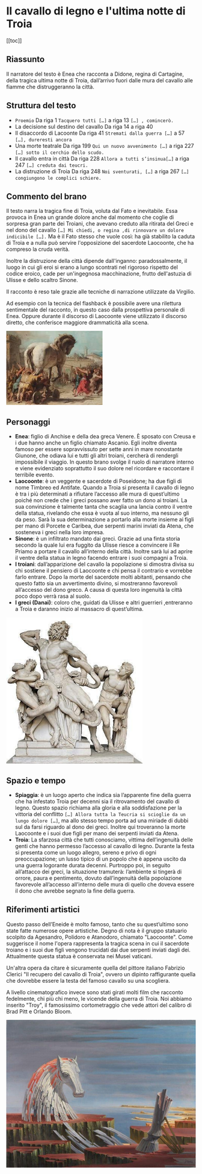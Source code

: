 # Il cavallo di legno e l'ultima notte di Troia

[[toc]]

## Riassunto

Il narratore del testo è Enea che racconta a Didone, regina di Cartagine, della tragica ultima notte di Troia, dall’arrivo fuori dalle mura del cavallo alle fiamme che distruggeranno la città. 

## Struttura del testo 
- `Proemio`
  Da riga 1 `Tacquero tutti […]` a riga 13 `[…] , comincerò.`
- La decisione sul destino del cavallo
  Da riga 14 a riga 40
- Il disaccordo di Lacoonte
  Da riga 41 `Stremati dalla guerra […]` a 57 `[…], dureresti ancora`
- Una morte teatrale
  Da riga 199 `Qui un nuovo avvenimento […]` a riga 227 `[…] sotto il cerchio dello scudo.`
- Il cavallo entra in città
  Da riga 228 `Allora a tutti s’insinua[…]` a riga 247 `[…] creduta dai teucri.`
- La distruzione di Troia
  Da riga 248 `Noi sventurati, […]` a riga 267 `[…] congiungono le complici schiere.` 

## Commento del brano
 
Il testo narra la tragica fine di Troia, voluta dal Fato e inevitabile. Essa provoca in Enea un grande dolore anche dal momento che coglie di sorpresa gran parte dei Troiani, che avevano creduto alla ritirata del Greci e nel dono del cavallo `[…] Mi chiedi, o regina ,di rinnovare un dolore indicibile […].` Ma è il Fato stesso che vuole così: ha già stabilito la caduta di Troia e a nulla può servire l'opposizione del sacerdote Laocoonte, che ha compreso la cruda verità.

Inoltre la distruzione della città dipende dall'inganno: paradossalmente, il luogo in cui gli eroi si erano a lungo scontrati nel rigoroso rispetto del codice eroico, cade per un'ingegnosa macchinazione, frutto dell'astuzia di Ulisse e dello scaltro Sinone.

Il racconto è reso tale grazie alle tecniche di narrazione utilizzate da Virgilio.

Ad esempio con la tecnica del flashback è possibile avere una rilettura sentimentale del racconto, in questo caso dalla prospettiva personale di Enea. Oppure durante il discorso di Laocoonte viene utilizzato il discorso diretto, che conferisce maggiore drammaticità alla scena.

![](../img/epica/cavallo/1.png)

## Personaggi

- **Enea**: figlio di Anchise e della dea greca Venere. È sposato con Creusa e i due hanno anche un figlio chiamato Ascanio. Egli inoltre diventa famoso per essere sopravvissuto per sette anni in mare nonostante Giunone, che odiava lui e tutti gli altri troiani, cercherà di rendergli impossibile il viaggio. In questo brano svolge il ruolo di narratore interno e viene evidenziato soprattutto il suo dolore nel ricordare e raccontare il terribile evento. 
- **Laocoonte**: è un veggente e sacerdote di Poseidone; ha due figli di nome Timbreo ed Antifate. Quando a Troia si presenta il cavallo di legno è tra i più determinati a rifiutare l’accesso alle mura di quest’ultimo poiché non crede che i greci possano aver fatto un dono ai troiani. La sua convinzione è talmente tanta che scaglia una lancia contro il ventre della statua, rivelando che essa è vuota al suo interno, ma nessuno gli da peso. Sarà la sua determinazione a portarlo alla morte insieme ai figli per mano di Porcete e Caribea, due serpenti marini inviati da Atena, che sosteneva i greci nella loro impresa.
- **Sinone**: è un infiltrato mandato dai greci. Grazie ad una finta storia secondo la quale lui era fuggito da Ulisse riesce a convincere il Re Priamo a portare il cavallo all’interno della città. Inoltre sarà lui ad aprire il ventre della statua in legno facendo entrare i suoi compagni a Troia.
- **I troiani**: dall’apparizione del cavallo la popolazione si dimostra divisa su chi sostiene il pensiero di Laocoonte e chi pensa il contrario e vorrebbe farlo entrare. Dopo la morte del sacerdote molti abitanti, pensando che questo fatto sia un avvertimento divino, si mostreranno favorevoli all’accesso del dono greco. A causa di questa loro ingenuità la città poco dopo verrà rasa al suolo. 
- **I greci (Danai)**: coloro che, guidati da Ulisse e altri guerrieri ,entreranno a Troia e daranno inizio al massacro di quest’ultima.

![](../img/epica/cavallo/2.png)

## Spazio e tempo

- **Spiaggia**: è un luogo aperto che indica sia l’apparente fine della guerra che ha infestato Troia per decenni sia il ritrovamento del cavallo di legno. Questo spazio richiama alla gloria e alla soddisfazione per la vittoria del conflitto `[…] Allora tutta la Teucria si scioglie da un lungo dolore […]`, ma allo stesso tempo porta ad una miriade di dubbi sul da farsi riguardo al dono dei greci. Inoltre qui troveranno la morte  Laocoonte e i suoi due figli per mano dei serpenti inviati da Atena.
- **Troia**: La sfarzosa città che tutti conosciamo, vittima dell’ingenuità delle genti che hanno permesso l’accesso al cavallo di legno. Durante la festa si presenta come un luogo allegro, sereno e privo di ogni preoccupazione; un lusso tipico di un popolo che è appena uscito da una guerra logorante durata decenni. Purtroppo poi, in seguito all’attacco dei greci, la situazione tramuterà: l’ambiente si tingerà di orrore, paura e pentimento, dovuto dall’ingenuità della popolazione favorevole all’accesso all’interno delle mura di quello che doveva essere il dono che avrebbe segnato la fine della guerra.

## Riferimenti artistici

Questo passo dell’Eneide è molto famoso, tanto che su quest’ultimo sono state fatte numerose opere artistiche. Degno di nota è il gruppo statuario scolpito da Agesandro, Polidoro e Atanodoro, chiamato "Laocoonte". Come suggerisce il nome l'opera rappresenta la tragica scena in cui il sacerdote troiano e i suoi due figli vengono trucidati dai due serpenti inviati dagli dei. Attualmente questa statua è conservata nei Musei vaticani.

Un'altra opera da citare è sicuramente quella del pittore italiano Fabrizio Clerici "Il recupero del cavallo di Troia", ovvero un dipinto raffigurante quella che dovrebbe essere la testa del famoso cavallo su una scogliera.

A livello cinematografico invece sono stati girati molti film che racconto fedelmente, chi più chi meno, le vicende della guerra di Troia. Noi abbiamo inserito "Troy", il famosissimo cortometraggio che vede attori del calibro di Brad Pitt e Orlando Bloom.

![](../img/epica/cavallo/3.png)
